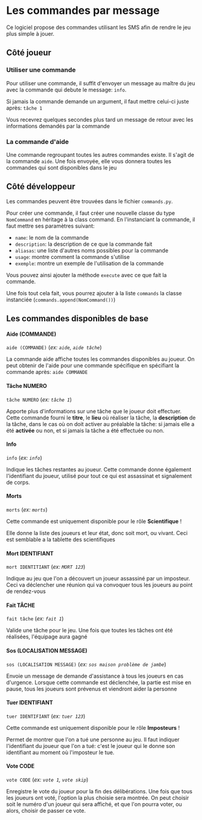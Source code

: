 # Les commandes par message

Ce logiciel propose des commandes utilisant les SMS afin de rendre le jeu plus simple à jouer.

## Côté joueur

### Utiliser une commande

Pour utiliser une commande, il suffit d'envoyer un message au maître du jeu avec la commande qui debute le message: `info`.

Si jamais la commande demande un argument, il faut mettre celui-ci juste après: `tâche 1`

Vous recevrez quelques secondes plus tard un message de retour avec les informations demandés par la commande

### La commande d'aide

Une commande regroupant toutes les autres commandes existe. Il s'agit de la commande `aide`. Une fois envoyée, elle vous donnera toutes les commandes qui sont disponibles dans le jeu

## Côté développeur

Les commandes peuvent être trouvées dans le fichier `commands.py`.

Pour créer une commande, il faut créer une nouvelle classe du type `NomCommand` en héritage à la class command. 
En l'instanciant la commande, il faut mettre ses paramètres suivant:

- `name`: le nom de la commande
- `description`: la description de ce que la commande fait
- `aliasas`: une liste d'autres noms possibles pour la commande
- `usage`: montre comment la commande s'utilise
- `exemple`: montre un exemple de l'utilisation de la commande

Vous pouvez ainsi ajouter la méthode `execute` avec ce que fait la commande.

Une fois tout cela fait, vous pourrez ajouter à la liste `commands` la classe instanciée (`commands.append(NomCommand())`)


## Les commandes disponibles de base

#### Aide (COMMANDE)
`aide (COMMANDE)` (*ex: `aide`, `aide tâche`*)


La commande aide affiche toutes les commandes disponibles au joueur. On peut obtenir de l'aide pour une commande spécifique en spécifiant la commande après: `aide COMMANDE`


#### Tâche NUMERO
`tâche NUMERO` (*ex: `tâche 1`*)


Apporte plus d'informations sur une tâche que le joueur doit effectuer. Cette commande fourni le **titre**, le **lieu** où réaliser la tâche, la **description** de la tâche, dans le cas où on doit activer au préalable la tâche: si jamais elle a été **activée** ou non, et si jamais la tâche a été effectuée ou non.


#### Info
`info` (*ex: `info`*)


Indique les tâches restantes au joueur. Cette commande donne également l'identifiant du joueur, utilisé pour tout ce qui est assassinat et signalement de corps.


#### Morts
`morts` (*ex: `morts`*)

Cette commande est uniquement disponible pour le rôle **Scientifique** !

Elle donne la liste des joueurs et leur état, donc soit mort, ou vivant. Ceci est semblable a la tablette des scientifiques



#### Mort IDENTIFIANT
`mort IDENTITIANT` (*ex: `MORT 123`*)

Indique au jeu que l'on a découvert un joueur assassiné par un imposteur. Ceci va déclencher une réunion qui va convoquer tous les joueurs au point de rendez-vous


#### Fait TÂCHE
`fait tâche` (*ex: `fait 1`*)

Valide une tâche pour le jeu. Une fois que toutes les tâches ont été réalisées, l'équipage aura gagné


#### Sos (LOCALISATION MESSAGE)
`sos (LOCALISATION MESSAGE)` (*ex: `sos maison problème de jambe`*)

Envoie un message de demande d'assistance à tous les joueurs en cas d'urgence. Lorsque cette commande est déclenchée, la partie est mise en pause, tous les joueurs sont prévenus et viendront aider la personne


#### Tuer IDENTIFIANT
`tuer IDENTIFIANT` (*ex: `tuer 123`*)

Cette commande est uniquement disponible pour le rôle **Imposteurs** !

Permet de montrer que l'on a tué une personne au jeu. Il faut indiquer l'identifiant du joueur que l'on a tué: c'est le joueur qui le donne son identifiant au moment où l'imposteur le tue.


#### Vote CODE
`vote CODE` (*ex: `vote 1`, `vote skip`*)

Enregistre le vote du joueur pour la fin des délibérations. Une fois que tous les joueurs ont voté, l'option la plus choisie sera montrée. On peut choisir soit le numéro d'un joueur qui sera affiché, et que l'on pourra voter, ou alors, choisir de passer ce vote.
